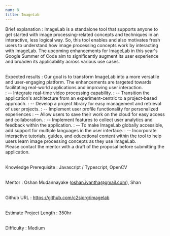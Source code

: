 ```yaml
---
num: 8
title: ImageLab
---
```


Brief explanation
: ImageLab is a standalone tool that supports anyone to get started with image processing-related concepts and techniques in an interactive, less logical way. So, this tool enables and also motivates fresh users to understand how image processing concepts work by interacting with ImageLab. The upcoming enhancements for ImageLab in this year's Google Summer of Code aim to significantly augment its user experience and broaden its applicability across various use cases.
<br><br>

Expected results
: Our goal is to transform ImageLab into a more versatile and user-engaging platform. The enhancements are targeted towards facilitating real-world applications and improving user interaction.
<br>
: -- Integrate real-time video processing capability.
: -- Transition the application's architecture from an experiment-centric to a project-based approach.
: -- Develop a project library for easy management and retrieval of user projects.
: -- Implement user profile functionality for personalized experiences
: -- Allow users to save their work on the cloud for easy access and collaboration.
: -- Implement features to collect user analytics and feedback within the application.
: -- To make ImageLab globally accessible, add support for multiple languages in the user interface.
: -- Incorporate interactive tutorials, guides, and educational content within the tool to help users learn image processing concepts as they use ImageLab.
<br>
Please contact the mentor with a draft of the proposal before submitting the application.
<br><br>

Knowledge Prerequisite
: Javascript / Typescript, OpenCV
<br><br>

Mentor
: Oshan Mudannayake (oshan.ivantha@gmail.com), Shan
<br><br>

Github URL
: <https://github.com/c2siorg/imagelab>
<br><br>

Estimate Project Length
: 350hr
<br><br>

Difficulty
:  Medium